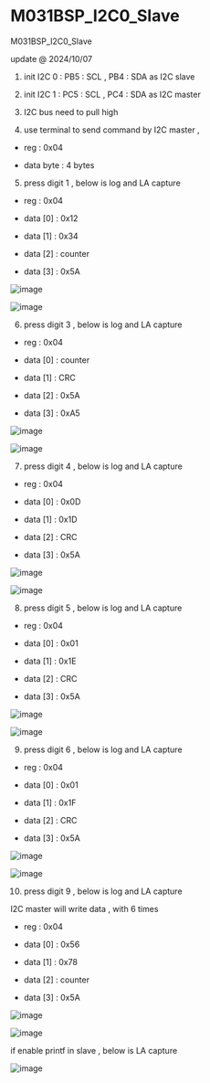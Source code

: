 # M031BSP_I2C0_Slave
 M031BSP_I2C0_Slave

update @ 2024/10/07

1. init I2C 0 : PB5 : SCL , PB4 : SDA as I2C slave

2. init I2C 1 : PC5 : SCL , PC4 : SDA as I2C master

3. I2C bus need to pull high 

4. use terminal to send command by I2C master , 

- reg : 0x04

- data byte : 4 bytes

5. press digit 1 , below is log and LA capture 

- reg : 0x04

- data [0] : 0x12

- data [1] : 0x34

- data [2] : counter

- data [3] : 0x5A

![image](https://github.com/released/M031BSP_I2C0_Slave/blob/main/LA_1.jpg)

![image](https://github.com/released/M031BSP_I2C0_Slave/blob/main/log_1.jpg)


6. press digit 3 , below is log and LA capture 

- reg : 0x04

- data [0] : counter

- data [1] : CRC

- data [2] : 0x5A

- data [3] : 0xA5

![image](https://github.com/released/M031BSP_I2C0_Slave/blob/main/LA_3.jpg)

![image](https://github.com/released/M031BSP_I2C0_Slave/blob/main/log_3.jpg)


7. press digit 4 , below is log and LA capture 

- reg : 0x04

- data [0] : 0x0D

- data [1] : 0x1D

- data [2] : CRC

- data [3] : 0x5A

![image](https://github.com/released/M031BSP_I2C0_Slave/blob/main/LA_4.jpg)

![image](https://github.com/released/M031BSP_I2C0_Slave/blob/main/log_4.jpg)


8. press digit 5 , below is log and LA capture 

- reg : 0x04

- data [0] : 0x01

- data [1] : 0x1E

- data [2] : CRC

- data [3] : 0x5A

![image](https://github.com/released/M031BSP_I2C0_Slave/blob/main/LA_5.jpg)

![image](https://github.com/released/M031BSP_I2C0_Slave/blob/main/log_5.jpg)


9. press digit 6 , below is log and LA capture 

- reg : 0x04

- data [0] : 0x01

- data [1] : 0x1F

- data [2] : CRC

- data [3] : 0x5A

![image](https://github.com/released/M031BSP_I2C0_Slave/blob/main/LA_6.jpg)

![image](https://github.com/released/M031BSP_I2C0_Slave/blob/main/log_6.jpg)


10. press digit 9 , below is log and LA capture 

I2C master will write data , with 6 times

- reg : 0x04

- data [0] : 0x56

- data [1] : 0x78

- data [2] : counter

- data [3] : 0x5A

![image](https://github.com/released/M031BSP_I2C0_Slave/blob/main/LA_9.jpg)

![image](https://github.com/released/M031BSP_I2C0_Slave/blob/main/log_9_1.jpg)


if enable printf in slave , below is LA capture

![image](https://github.com/released/M031BSP_I2C0_Slave/blob/main/LA_9_if_enable_printf.jpg)


